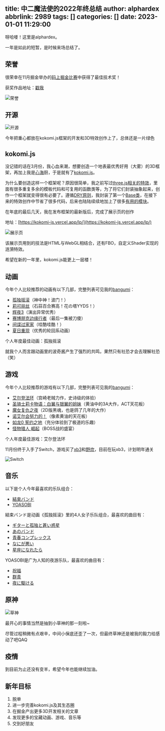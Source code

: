 title: 中二魔法使的2022年终总结
author: alphardex
abbrlink: 2989
tags: []
categories: []
date: 2023-01-01 11:29:00
---
呀哈喽！这里是alphardex。

一年是如此的短暂，是时候来场总结了。
<!--more-->

## 荣誉

很荣幸在11月掘金举办的[码上掘金比赛](https://juejin.cn/challenge/1/result)中获得了最佳技术奖！

获奖作品地址：[戳我](https://code.juejin.cn/pen/7161774000031399943)

![荣誉](https://s2.loli.net/2023/01/01/wl5KNEMto9DPVcJ.png)

## 开源

![开源](https://s2.loli.net/2023/01/01/Qk2GEFWhLO4g9Ks.png)

今年把重心都放在kokomi.js框架的开发和3D特效创作上了，总体还是一片绿色

## kokomi.js

没记错的话在3月份，我心血来潮，想要创造一个地表最优秀好用（大雾）的3D框架，再加上我是[心海](https://baike.baidu.com/item/%E7%8F%8A%E7%91%9A%E5%AE%AB%E5%BF%83%E6%B5%B7/57959937?fr=aladdin)厨，于是就有了[kokomi.js](https://github.com/alphardex/kokomi.js)。

为什么要创造这样一个框架呢？原因很简单，我之前写过[three.js相关的特效](https://github.com/alphardex/threejs-playground)，里面有很多重复多余的模板代码和可复用的函数类等，为了将它们封装抽象起来，创作一个框架就变得很有必要了。遵循[DRY原则](https://en.wikipedia.org/wiki/Don%27t_repeat_yourself)，我封装了第一个[Base类](https://github.com/alphardex/kokomi.js/blob/main/src/base/base.ts)，在接下来的特效创作中节省了很多代码，后来也陆陆续续地加上了很多[有用的模块](https://kokomi-js.vercel.app/docs/modules.html)。

在年底的最后几天，我在发布框架的最新版后，完成了展示页的创作

地址：[https://kokomi-js.vercel.app/lp/](https://kokomi-js.vercel.app/lp/)

![展示页](https://s2.loli.net/2023/01/01/vwlhJyM2mpQ9zoF.gif)

该展示页用到的技法是HTML与WebGL相结合，还有FBO，自定义Shader实现的涟漪特效。

希望在新的一年里，kokomi.js能更上一层楼！

## 动画

今年个人比较推荐的动画有以下几部，完整列表可见我的[bangumi](https://bangumi.tv/anime/list/399538/collect)：

- [孤独摇滚](https://bangumi.tv/subject/328609)（神中神！波门！）
- [莉可丽丝](https://bangumi.tv/subject/364450)（石蒜百合赛高！花の塔YYDS！）
- [辉夜3](https://bangumi.tv/subject/317613)（演出异常优秀）
- [赛博朋克边缘行者](https://bangumi.tv/subject/309311)（最后一集被刀傻）
- [间谍过家家](https://bangumi.tv/subject/329906)（哇酷哇酷！）
- [夏日重现](https://bangumi.tv/subject/326895)（优秀的轮回系动画）

个人年度最佳动画：孤独摇滚

就我个人而言跟动画里的波奇酱产生了强烈的共鸣，果然只有社恐才会去理解社恐（笑）

## 游戏

今年个人比较推荐的游戏有以下几部，完整列表可见我的[bangumi](https://bangumi.tv/game/list/399538/collect)：

- [艾尔登法环](https://bangumi.tv/subject/284100)（宫崎老贼力作，史诗级的体验）
- [圣骑士莉卡物语：白翼与银翼的姐妹](https://bangumi.tv/subject/321956)（黄油中的3A大作，ACT天花板）
- [魔女复仇之夜](https://bangumi.tv/subject/402036)（2D版黑魂，也是鸽了几年的大作）
- [诺艾尔会努力的！](https://bangumi.tv/subject/343196)（像素黄油的天花板）
- [如龙0 誓约之地](https://bangumi.tv/subject/111824)（充分体验到了极道的乐趣）
- [怪物猎人 崛起](https://bangumi.tv/subject/315164)（BOSS战的盛宴）

个人年度最佳游戏：艾尔登法环

11月份终于入手了Switch，游戏买了[xb3](https://bangumi.tv/subject/368785)和[野炊](https://bangumi.tv/subject/62229)，目前在玩xb3，计划明年通关

![Switch](https://s2.loli.net/2023/01/01/iD9BfZduOElerUt.jpg)

## 音乐

以下是个人今年最喜欢的乐队组合：

- [結束バンド](https://music.163.com/#/artist?id=54103171)
- [YOASOBI](https://music.163.com/#/artist?id=33927412)

結束バンド是动画《孤独摇滚》里的4人女子乐队组合，最喜欢的曲目有：

- [ギターと孤独と蒼い惑星](https://music.163.com/#/song?id=1991012773)
- [あのバンド](https://music.163.com/#/song?id=1996323631)
- [青春コンプレックス](https://music.163.com/#/song?id=1983527215)
- [なにが悪い](https://music.163.com/#/song?id=1996323629)
- [星座になれたら](https://music.163.com/#/song?id=2003496380)

YOASOBI是广为人知的夜游乐队，最喜欢的曲目有：

- [祝福](https://music.163.com/#/song?id=1983292457)
- [群青](https://music.163.com/#/song?id=1472480890)
- [夜に駆ける](https://music.163.com/#/song?id=1409311773)

## 原神

![草神](https://s2.loli.net/2023/01/01/P6ay9t5hrYcnzBm.jpg)

最开心的事情当然是抽到小草神的那一刻啦~

尽管过程稍微有点艰辛，中间小保底还歪了一次，但最终草神还是被我的毅力给感动了吧QAQ

## 疫情

到目前为止还没有变羊，希望今年也能继续加油。

## 新年目标

1. 脱单
2. 进一步完善kokomi.js及其生态圈
3. 在掘金产出更多3D开发相关的文章
4. 发现更多的宝藏动画、游戏、音乐等
5. 交到好朋友